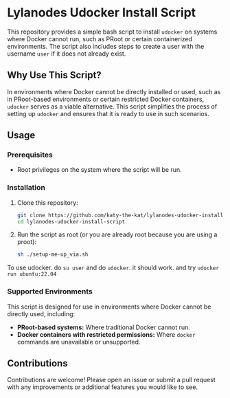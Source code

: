 # Lylanodes Udocker Install Script

This repository provides a simple bash script to install `udocker` on systems where Docker cannot run, such as PRoot or certain containerized environments. The script also includes steps to create a user with the username `user` if it does not already exist.

## Why Use This Script?

In environments where Docker cannot be directly installed or used, such as in PRoot-based environments or certain restricted Docker containers, `udocker` serves as a viable alternative. This script simplifies the process of setting up `udocker` and ensures that it is ready to use in such scenarios.

## Usage

### Prerequisites

- Root privileges on the system where the script will be run.

### Installation

1. Clone this repository:
   ```bash
   git clone https://github.com/katy-the-kat/lylanodes-udocker-install-script.git
   cd lylanodes-udocker-install-script
   ```

2. Run the script as root (or you are already root because you are using a proot):
   ```bash
   sh ./setup-me-up_via.sh
   ```

To use udocker. do `su user` and do `udocker`. it should work. and try `udocker run ubuntu:22.04`

### Supported Environments

This script is designed for use in environments where Docker cannot be directly used, including:

- **PRoot-based systems:** Where traditional Docker cannot run.
- **Docker containers with restricted permissions:** Where `docker` commands are unavailable or unsupported.

## Contributions

Contributions are welcome! Please open an issue or submit a pull request with any improvements or additional features you would like to see.

